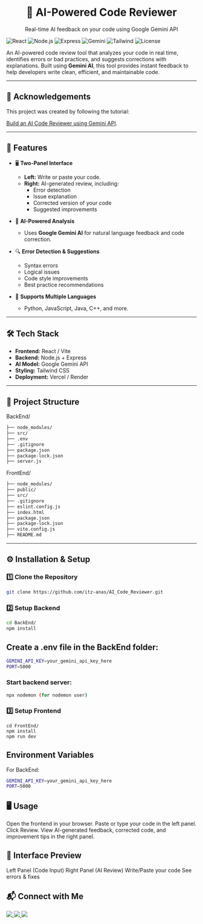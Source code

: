 

<h1 align="center">🤖 AI-Powered Code Reviewer</h1>
<p align="center">Real-time AI feedback on your code using Google Gemini API</p>

![React](https://img.shields.io/badge/Frontend-React-blue)
![Node.js](https://img.shields.io/badge/Backend-Node.js-green)
![Express](https://img.shields.io/badge/Framework-Express-lightgrey)
![Gemini](https://img.shields.io/badge/AI-Gemini-orange)
![Tailwind](https://img.shields.io/badge/Styling-TailwindCSS-blueviolet)
![License](https://img.shields.io/badge/License-MIT-yellow)



An AI-powered code review tool that analyzes your code in real time, identifies errors or bad practices, and suggests corrections with explanations. Built using **Gemini AI**, this tool provides instant feedback to help developers write clean, efficient, and maintainable code.

---

## 🙏 Acknowledgements

This project was created by following the tutorial:

[Build an AI Code Reviewer using Gemini API](https://www.youtube.com/watch?v=J-S-zdfyCDo&t=2640s).


---

## 🚀 Features

- 🖥 **Two-Panel Interface**
  - **Left:** Write or paste your code.
  - **Right:** AI-generated review, including:
    - Error detection
    - Issue explanation
    - Corrected version of your code
    - Suggested improvements

- 🤖 **AI-Powered Analysis**
  - Uses **Google Gemini AI** for natural language feedback and code correction.

- 🔍 **Error Detection & Suggestions**
  - Syntax errors
  - Logical issues
  - Code style improvements
  - Best practice recommendations

- 📜 **Supports Multiple Languages**
  - Python, JavaScript, Java, C++, and more.

---

## 🛠 Tech Stack

- **Frontend:** React / Vite
- **Backend:** Node.js + Express
- **AI Model:** Google Gemini API
- **Styling:** Tailwind CSS
- **Deployment:** Vercel / Render

---

## 📂 Project Structure
BackEnd/
```bash
├── node_modules/
├── src/
├── .env
├── .gitignore
├── package.json
├── package-lock.json
├── server.js
```

FrontEnd/
```bash
├── node_modules/
├── public/
├── src/
├── .gitignore
├── eslint.config.js
├── index.html
├── package.json
├── package-lock.json
├── vite.config.js
├── README.md
```

---

## ⚙️ Installation & Setup

### 1️⃣ Clone the Repository
```bash
git clone https://github.com/itz-anas/AI_Code_Reviewer.git
```

### 2️⃣ Setup Backend
```bash
cd BackEnd/
npm install
```

## Create a .env file in the BackEnd folder:
```bash
GEMINI_API_KEY=your_gemini_api_key_here
PORT=5000
```

### Start backend server:
```bash
npx nodemon (for nodemon user)
```
### 3️⃣ Setup Frontend
```bAH
cd FrontEnd/
npm install
npm run dev
```
## Environment Variables
For BackEnd:
```bash
GEMINI_API_KEY=your_gemini_api_key_here
PORT=5000
```
## 🖥 Usage

Open the frontend in your browser.
Paste or type your code in the left panel.
Click Review.
View AI-generated feedback, corrected code, and improvement tips in the right panel.

## 📸 Interface Preview
Left Panel (Code Input)	Right Panel (AI Review)
Write/Paste your code	See errors & fixes

## 📬 Connect with Me  

<p align="left">
  <a href="https://www.linkedin.com/in/mohammedanas16/" target="_blank">
    <img src="https://img.shields.io/badge/LinkedIn-blue?style=for-the-badge&logo=linkedin" />
  </a>
  <a href="https://github.com/itz-anas" target="_blank">
    <img src="https://img.shields.io/badge/GitHub-000?style=for-the-badge&logo=github" />
  </a>
  <a href="mailto:infodeveloper.mail@gmail.com">
    <img src="https://img.shields.io/badge/Email-red?style=for-the-badge&logo=gmail&logoColor=white" />
  </a>
 
</p>

